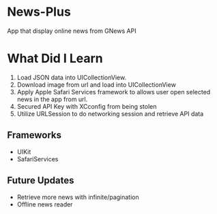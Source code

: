 # News-Plus

App that display online news from GNews API

# What Did I Learn

1. Load JSON data into UICollectionView.
2. Download image from url and load into UICollectionView
3. Apply Apple Safari Services framework to allows user open selected news in the app from url.
4. Secured API Key with XCconfig from being stolen
5. Utilize URLSession to do networking session and retrieve API data

## Frameworks

- UIKit
- SafariServices

## Future Updates

- Retrieve more news with infinite/pagination
- Offline news reader
